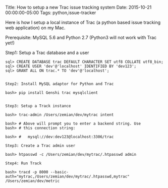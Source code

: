 Title: How to setup a new Trac issue tracking system
Date: 2015-10-21 00:00:00-05:00
Tags: python,issue-tracker


Here is how I setup a local instance of Trac (a python based issue tracking web application) on my Mac.

Prerequisite: MySQL 5.6 and Python 2.7 (Python3 will not work with Trac yet!)

Step1: Setup a Trac database and a user

    sql> CREATE DATABASE trac DEFAULT CHARACTER SET utf8 COLLATE utf8_bin;
    sql> CREATE USER 'dev'@'localhost' IDENTIFIED BY 'dev123';
    sql> GRANT ALL ON trac.* TO 'dev'@'localhost';
    

    Step2: Install MySQL adaptor for Python and Trac

    bash> pip install Genshi trac mysqlclient
    

    Step3: Setup a Track instance

    bash> trac-admin /Users/zemian/dev/mytrac intent

    bash> # Above will prompt you to enter a backend string. Use
    bash> # this connection string: 

    bash> #   mysql://dev:dev123@localhost:3306/trac

    Step3: Create a Trac admin user

    bash> htpasswd -c /Users/zemian/dev/mytrac/.htpasswd admin

    Step4: Run Track

    bash> tracd -p 8000 --basic-auth="mytrac,/Users/zemian/dev/mytrac/.htpasswd,mytrac" /Users/zemian/dev/metric

